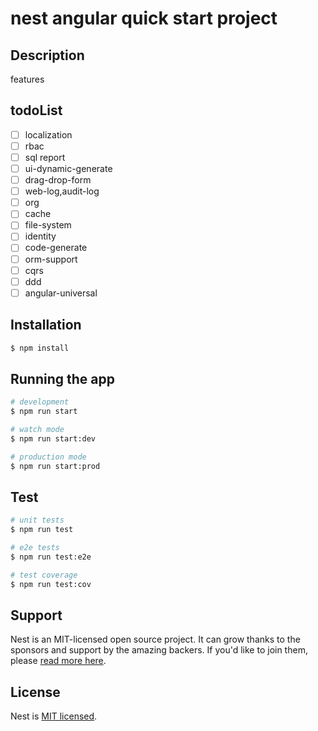 # nest angular quick start project
## Description


features

## todoList
- [ ] localization
- [ ] rbac
- [ ] sql report
- [ ] ui-dynamic-generate
- [ ] drag-drop-form
- [ ] web-log,audit-log
- [ ] org
- [ ] cache
- [ ] file-system
- [ ] identity
- [ ] code-generate
- [ ] orm-support
- [ ] cqrs
- [ ] ddd
- [ ] angular-universal
## Installation

```bash
$ npm install
```

## Running the app

```bash
# development
$ npm run start

# watch mode
$ npm run start:dev

# production mode
$ npm run start:prod
```

## Test

```bash
# unit tests
$ npm run test

# e2e tests
$ npm run test:e2e

# test coverage
$ npm run test:cov
```

## Support

Nest is an MIT-licensed open source project. It can grow thanks to the sponsors and support by the amazing backers. If you'd like to join them, please [read more here](https://docs.nestjs.com/support).

## License

  Nest is [MIT licensed](LICENSE).
